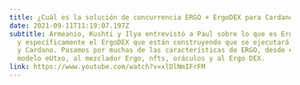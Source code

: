 ```yaml
---
title: ¿Cuál es la solución de concurrencia ERGO + ErgoDEX para Cardano?
date: 2021-09-11T11:19:07.197Z
subtitle: Armeanio, Kushti y Ilya entrevistó a Paul sobre lo que es Ergo
  y específicamente el ErgoDEX que están construyendo que se ejecutará para Ergo
  y Cardano. Pasamos por muchas de las características de ERGO, desde el
  modelo eUtxo, al mezclador Ergo, nfts, oráculos y al Ergo DEX.
link: https://www.youtube.com/watch?v=xlDlNmIFrFM
---
```


